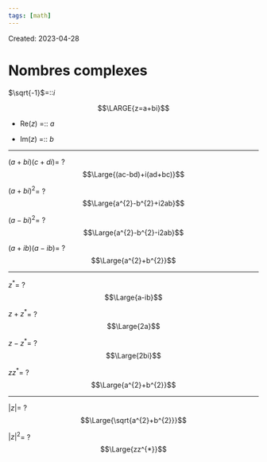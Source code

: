 ```yaml
---
tags: [math] 
---
```

Created: 2023-04-28

# Nombres complexes
$\sqrt{-1}$=::$i$
<!--SR:!2023-05-08,7,250-->

$$\LARGE{z=a+bi}$$
- Re($z$) =:: $a$
<!--SR:!2023-05-09,8,250-->
- Im($z$) =:: $b$
<!--SR:!2023-05-11,10,250-->

--- 
$(a+bi)(c+di)$=
?
$$\Large{(ac-bd)+i(ad+bc)}$$
<!--SR:!2023-05-08,7,250-->

$(a+bi)^{2}$=
?
$$\Large{a^{2}-b^{2}+i2ab}$$
<!--SR:!2023-05-11,10,250-->

$(a-bi)^{2}$=
?
$$\Large{a^{2}-b^{2}-i2ab}$$
<!--SR:!2023-05-01,3,250-->

$(a+ib)(a-ib)$=
?
$$\Large{a^{2}+b^{2}}$$
<!--SR:!2023-05-01,3,250-->

---

$z^{*}$=
?
$$\Large{a-ib}$$
<!--SR:!2023-05-10,9,250-->

$z+z^*$=
?
$$\Large{2a}$$
<!--SR:!2023-05-02,3,250-->

$z-z^{*}$=
?
$$\Large{2bi}$$
<!--SR:!2023-05-02,3,250-->

$zz^{*}$=
?
$$\Large{a^{2}+b^{2}}$$
<!--SR:!2023-05-02,3,250-->

---
$|z|$=
?
$$\Large{\sqrt{a^{2}+b^{2}}}$$
<!--SR:!2023-05-02,3,250-->

$|z|^{2}$=
?
$$\Large{zz^{*}}$$
<!--SR:!2023-05-02,3,250-->


